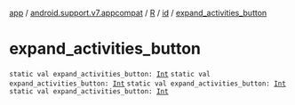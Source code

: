 [app](../../../index.md) / [android.support.v7.appcompat](../../index.md) / [R](../index.md) / [id](index.md) / [expand_activities_button](.)

# expand_activities_button

`static val expand_activities_button: `[`Int`](https://kotlinlang.org/api/latest/jvm/stdlib/kotlin/-int/index.html)
`static val expand_activities_button: `[`Int`](https://kotlinlang.org/api/latest/jvm/stdlib/kotlin/-int/index.html)
`static val expand_activities_button: `[`Int`](https://kotlinlang.org/api/latest/jvm/stdlib/kotlin/-int/index.html)
`static val expand_activities_button: `[`Int`](https://kotlinlang.org/api/latest/jvm/stdlib/kotlin/-int/index.html)